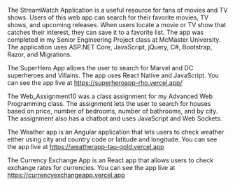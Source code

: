 The StreamWatch Application is a useful resource for fans of movies and TV shows. Users of this web app can search for their favorite movies, TV shows, and upcoming releases.
When users locate a movie or TV show that catches their interest, they can save it to a favorite list. The app was completed in my Senior Engineering Project class at McMaster University.
The application uses ASP.NET Core, JavaScript, jQuery, C#, Bootstrap, Razor, and Migrations.

The SuperHero App allows the user to search for Marvel and DC superheroes and Villains. The app uses React Native and JavaScript. You can see the app live at https://superheroapp-rho.vercel.app/

The Web_Assignment10 was a class assignment for my Advanced Web Programming class. The assignment lets the user to search for houses based on price, number of bedrooms, number of bathrooms, and by city. 
The assignment also has a chatbot and uses JavaScript and Web Sockets.

The Weather app is an Angular application that lets users to check weather either using city and country code or latitude and longitude. You can see the app live at https://weatherapp-tau-gold.vercel.app

The Currency Exchange App is an React app that allows users to check exchange rates for currencies. You can see the app live at https://currencyexchangeapp.vercel.app
